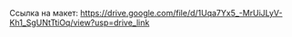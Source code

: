 Ссылка на макет: https://drive.google.com/file/d/1Uqa7Yx5_-MrUiJLyV-Kh1_SgUNtTtiOq/view?usp=drive_link